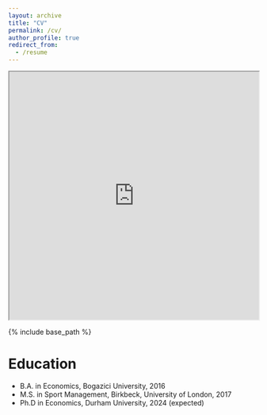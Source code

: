 ```yaml
---
layout: archive
title: "CV"
permalink: /cv/
author_profile: true
redirect_from:
  - /resume
---
```



<iframe src="https://docs.google.com/gview?url=https://github.com/alperenkocsoy/alperenkocsoy.github.io/blob/master/cv2.pdf&embedded=true" width="100%" height="500px"></iframe>


{% include base_path %}

Education
======
* B.A. in Economics, Bogazici University, 2016
* M.S. in Sport Management, Birkbeck, University of London, 2017
* Ph.D in Economics, Durham University, 2024 (expected)

